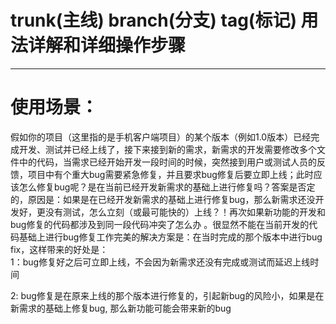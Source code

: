 # trunk\(主线\) branch\(分支\) tag\(标记\) 用法详解和详细操作步骤

---

# 使用场景：

假如你的项目（这里指的是手机客户端项目）的某个版本（例如1.0版本）已经完成开发、测试并已经上线了，接下来接到新的需求，新需求的开发需要修改多个文件中的代码，当需求已经开始开发一段时间的时候，突然接到用户或测试人员的反馈，项目中有个重大bug需要紧急修复，并且要求bug修复后要立即上线；此时应该怎么修复bug呢？是在当前已经开发新需求的基础上进行修复吗？答案是否定的，原因是：如果是在已经开发新需求的基础上进行修复bug，那么新需求还没开发好，更没有测试，怎么立刻（或最可能快的）上线？！再次如果新功能的开发和bug修复的代码都涉及到同一段代码冲突了怎么办 。很显然不能在当前开发的代码基础上进行bug修复工作完美的解决方案是：在当时完成的那个版本中进行bug fix，这样带来的好处是：  
1：bug修复好之后可立即上线，不会因为新需求还没有完成或测试而延迟上线时间

2: bug修复是在原来上线的那个版本进行修复的，引起新bug的风险小，如果是在新需求的基础上修复bug, 那么新功能可能会带来新的bug

